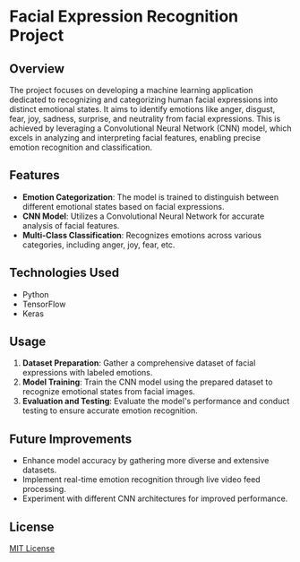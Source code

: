 # Facial Expression Recognition Project

## Overview

The project focuses on developing a machine learning application dedicated to recognizing and categorizing human facial expressions into distinct emotional states. It aims to identify emotions like anger, disgust, fear, joy, sadness, surprise, and neutrality from facial expressions. This is achieved by leveraging a Convolutional Neural Network (CNN) model, which excels in analyzing and interpreting facial features, enabling precise emotion recognition and classification.

## Features

- **Emotion Categorization**: The model is trained to distinguish between different emotional states based on facial expressions.
- **CNN Model**: Utilizes a Convolutional Neural Network for accurate analysis of facial features.
- **Multi-Class Classification**: Recognizes emotions across various categories, including anger, joy, fear, etc.

## Technologies Used

- Python
- TensorFlow
- Keras

## Usage

1. **Dataset Preparation**: Gather a comprehensive dataset of facial expressions with labeled emotions.
2. **Model Training**: Train the CNN model using the prepared dataset to recognize emotional states from facial images.
3. **Evaluation and Testing**: Evaluate the model's performance and conduct testing to ensure accurate emotion recognition.

## Future Improvements

- Enhance model accuracy by gathering more diverse and extensive datasets.
- Implement real-time emotion recognition through live video feed processing.
- Experiment with different CNN architectures for improved performance.

## License

[MIT License](LICENSE)

